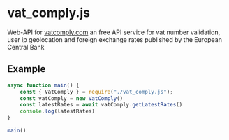 # vat_comply.js
Web-API for [vatcomply.com](https://vatcomply.com/) an free API service for vat number validation, user ip geolocation and foreign exchange rates published by the European Central Bank

## Example
```JavaScript
async function main() {
	const { VatComply } = require("./vat_comply.js");
	const vatComply = new VatComply()
	const latestRates = await vatComply.getLatestRates()
	console.log(latestRates)
}

main()
```
